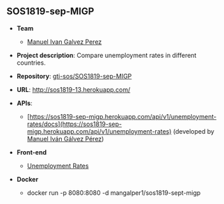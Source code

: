 ## SOS1819-sep-MIGP


- **Team**
  - [Manuel Ivan Galvez Perez](https://github.com/mangalper1)
- **Project description**:  Compare unemployment rates in different countries.
- **Repository**: [gti-sos/SOS1819-sep-MIGP](https://github.com/gti-sos/SOS1819-sep-MIGP)
- **URL**: http://sos1819-13.herokuapp.com/
-  **APIs**:
    - [https://sos1819-sep-migp.herokuapp.com/api/v1/unemployment-rates/docs](https://sos1819-sep-migp.herokuapp.com/api/v1/unemployment-rates) (developed by [Manuel Iván Gálvez Pérez](https://github.com/mangalper1))
    
- **Front-end**
    - [Unemployment Rates](https://sos1819-sep-migp.herokuapp.com/#!/ui/v1/unemployment-rates)

- **Docker**
    - docker run -p 8080:8080 -d mangalper1/sos1819-sept-migp